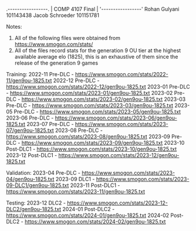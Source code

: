 .-----------------.
| COMP 4107 Final |
'-----------------'
Rohan Gulyani 101143438
Jacob Schroeder 101151781

Notes:
1. All of the following files were obtained from https://www.smogon.com/stats/
2. All of the files record stats for the generation 9 OU tier at the highest available average elo (1825), 
	this is an exhaustive of them since the release of the generation 9 games

Training:
2022-11 Pre-DLC - https://www.smogon.com/stats/2022-11/gen9ou-1825.txt
2022-12 Pre-DLC - https://www.smogon.com/stats/2022-12/gen9ou-1825.txt
2023-01 Pre-DLC - https://www.smogon.com/stats/2023-01/gen9ou-1825.txt
2023-02 Pre-DLC - https://www.smogon.com/stats/2023-02/gen9ou-1825.txt
2023-03 Pre-DLC - https://www.smogon.com/stats/2023-03/gen9ou-1825.txt
2023-05 Pre-DLC - https://www.smogon.com/stats/2023-05/gen9ou-1825.txt
2023-06 Pre-DLC - https://www.smogon.com/stats/2023-06/gen9ou-1825.txt
2023-07 Pre-DLC - https://www.smogon.com/stats/2023-07/gen9ou-1825.txt
2023-08 Pre-DLC - https://www.smogon.com/stats/2023-08/gen9ou-1825.txt
2023-09 Pre-DLC - https://www.smogon.com/stats/2023-09/gen9ou-1825.txt
2023-10 Post-DLC1 - https://www.smogon.com/stats/2023-10/gen9ou-1825.txt
2023-12 Post-DLC1 - https://www.smogon.com/stats/2023-12/gen9ou-1825.txt

Validation:
2023-04 Pre-DLC - https://www.smogon.com/stats/2023-04/gen9ou-1825.txt
2023-09 DLC1 - https://www.smogon.com/stats/2023-09-DLC1/gen9ou-1825.txt
2023-11 Post-DLC1 - https://www.smogon.com/stats/2023-11/gen9ou-1825.txt

Testing:
2023-12 DLC2 - https://www.smogon.com/stats/2023-12-DLC2/gen9ou-1825.txt
2024-01 Post-DLC2 - https://www.smogon.com/stats/2024-01/gen9ou-1825.txt
2024-02 Post-DLC2 - https://www.smogon.com/stats/2024-02/gen9ou-1825.txt
